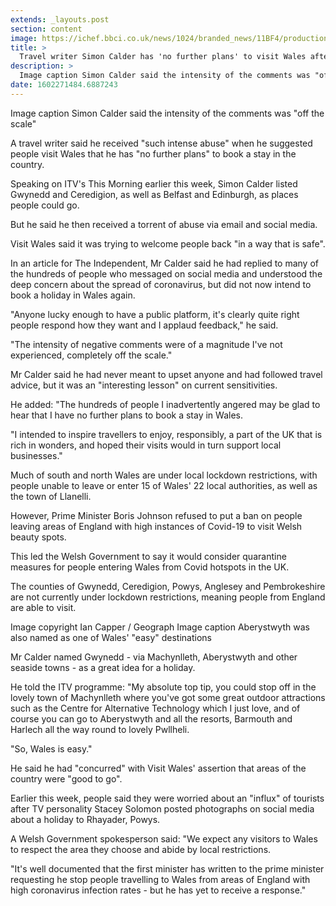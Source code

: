 ```yaml
--- 
extends: _layouts.post 
section: content 
image: https://ichef.bbci.co.uk/news/1024/branded_news/11BF4/production/_114829627_simoncalder_bbc-nc.png.jpg 
title: > 
  Travel writer Simon Calder has 'no further plans' to visit Wales after abuse 
description: > 
  Image caption Simon Calder said the intensity of the comments was "off the scale"A travel writer said he received "such intense abuse" when he suggested people visit Wales that he has "no further plans" to book a stay in the country.Speaking on ITV's This Morning earlier this week, Simon Calder listed Gwynedd and Ceredigion, as well as Belfast and Edinburgh, as places people could go.Visit Wales said it was trying to welcome people back "in a way that is safe".However, Prime Minister Boris Johnson refused to put a ban on people leaving areas of England with high instances of Covid-19 to visit Welsh beauty spots.He said he had "concurred" with Visit Wales' assertion that areas of the country were "good to go". 
date: 1602271484.6887243 
--- 
```

Image caption Simon Calder said the intensity of the comments was "off the scale"

A travel writer said he received "such intense abuse" when he suggested people visit Wales that he has "no further plans" to book a stay in the country.

Speaking on ITV's This Morning earlier this week, Simon Calder listed Gwynedd and Ceredigion, as well as Belfast and Edinburgh, as places people could go.

But he said he then received a torrent of abuse via email and social media.

Visit Wales said it was trying to welcome people back "in a way that is safe".

In an article for The Independent, Mr Calder said he had replied to many of the hundreds of people who messaged on social media and understood the deep concern about the spread of coronavirus, but did not now intend to book a holiday in Wales again.

"Anyone lucky enough to have a public platform, it's clearly quite right people respond how they want and I applaud feedback," he said.

"The intensity of negative comments were of a magnitude I've not experienced, completely off the scale."

Mr Calder said he had never meant to upset anyone and had followed travel advice, but it was an "interesting lesson" on current sensitivities.

He added: "The hundreds of people I inadvertently angered may be glad to hear that I have no further plans to book a stay in Wales.

"I intended to inspire travellers to enjoy, responsibly, a part of the UK that is rich in wonders, and hoped their visits would in turn support local businesses."

Much of south and north Wales are under local lockdown restrictions, with people unable to leave or enter 15 of Wales' 22 local authorities, as well as the town of Llanelli.

However, Prime Minister Boris Johnson refused to put a ban on people leaving areas of England with high instances of Covid-19 to visit Welsh beauty spots.

This led the Welsh Government to say it would consider quarantine measures for people entering Wales from Covid hotspots in the UK.

The counties of Gwynedd, Ceredigion, Powys, Anglesey and Pembrokeshire are not currently under lockdown restrictions, meaning people from England are able to visit.

Image copyright Ian Capper / Geograph Image caption Aberystwyth was also named as one of Wales' "easy" destinations

Mr Calder named Gwynedd - via Machynlleth, Aberystwyth and other seaside towns - as a great idea for a holiday.

He told the ITV programme: "My absolute top tip, you could stop off in the lovely town of Machynlleth where you've got some great outdoor attractions such as the Centre for Alternative Technology which I just love, and of course you can go to Aberystwyth and all the resorts, Barmouth and Harlech all the way round to lovely Pwllheli.

"So, Wales is easy."

He said he had "concurred" with Visit Wales' assertion that areas of the country were "good to go".

Earlier this week, people said they were worried about an "influx" of tourists after TV personality Stacey Solomon posted photographs on social media about a holiday to Rhayader, Powys.

A Welsh Government spokesperson said: "We expect any visitors to Wales to respect the area they choose and abide by local restrictions.

"It's well documented that the first minister has written to the prime minister requesting he stop people travelling to Wales from areas of England with high coronavirus infection rates - but he has yet to receive a response."